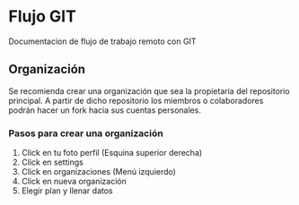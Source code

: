 # Flujo GIT

Documentacion de flujo de trabajo remoto con GIT

## Organización

Se recomienda crear una organización que sea la propietaria del repositorio principal. A partir
de dicho repositorio los miembros o colaboradores podrán hacer un fork hacia sus cuentas personales.

### Pasos para crear una organización 

1.  Click en tu foto perfil (Esquina superior derecha)
2.  Click en settings
3.  Click en organizaciones (Menú izquierdo)
4.  Click en nueva organización
5.  Elegir plan y llenar datos